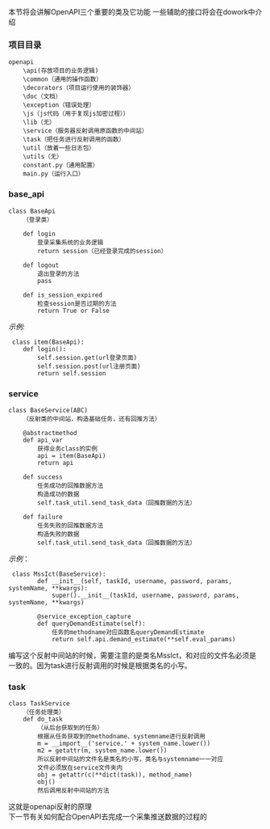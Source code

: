 本节将会讲解OpenAPI三个重要的类及它功能
一些辅助的接口将会在dowork中介绍
### 项目目录
    openapi
        \api(存放项目的业务逻辑)
        \common（通用的操作函数）
        \decorators（项目运行使用的装饰器）
        \doc（文档）
        \exception（错误处理）
        \js（js代码（用于复现js加密过程））
        \lib（无）
        \service（服务器反射调用原函数的中间站）
        \task（把任务进行反射调用的函数）
        \util（放着一些日志包）
        \utils（无）
        constant.py（通用配置）
        main.py（运行入口）

### base_api
    class BaseApi
        （登录类）
        
        def login
            登录采集系统的业务逻辑
            return session（已经登录完成的session）
            
        def logout
            退出登录的方法
            pass
            
        def is_session_expired
            检查session是否过期的方法
            return True or False
                
*示例:*

     class item(BaseApi):
        def login():
            self.session.get(url登录页面)
            self.session.post(url注册页面)
            return self.session
            
### service
    class BaseService(ABC)
        （反射类的中间站，构造基础任务，还有回推方法）
        
        @abstractmethod
        def api_var
            获得业务class的实例
            api = item(BaseApi)
            return api
            
        def success
            任务成功的回推数据方法
            构造成功的数据
            self.task_util.send_task_data（回推数据的方法）
            
        def failure
            任务失败的回推数据方法
            构造失败的数据
            self.task_util.send_task_data（回推数据的方法）
            
*示例*：

     class MssIct(BaseService):
            def __init__(self, taskId, username, password, params, systemName, **kwargs):
                super().__init__(taskId, username, password, params, systemName, **kwargs)
                
            @service_exception_capture
            def queryDemandEstimate(self):
                任务的methodname对应函数名queryDemandEstimate
                return self.api.demand_estimate(**self.eval_params)
      
编写这个反射中间站的时候，需要注意的是类名MssIct，和对应的文件名必须是一致的。因为task进行反射调用的时候是根据类名的小写。

### task
    class TaskService
        （任务处理类）
        def do_task
            （从后台获取到的任务）
            根据从任务获取到的methodname、systemname进行反射调用
            m = __import__('service.' + system_name.lower())
            m2 = getattr(m, system_name.lower())
            所以反射中间站的文件名是类名的小写，类名与systemname一一对应
            文件必须放在service文件夹内
            obj = getattr(c(**dict(task)), method_name)
            obj() 
            然后调用反射中间站的方法
这就是openapi反射的原理  
下一节有关如何配合OpenAPI去完成一个采集推送数据的过程的